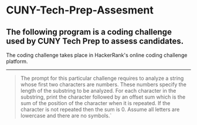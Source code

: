 # CUNY-Tech-Prep-Assesment

## The following program is a coding challenge used by CUNY Tech Prep to assess candidates.

The coding challenge takes place in HackerRank's online coding challenge platform.

***

> The prompt for this particular challenge requires to analyze a string whose first two
> characters are numbers. These numbers specify the length of the substring to be analyzed. For each character in the substring, print the character followed by an offset sum which is the sum of the position of the character when it is repeated. If the character is not repeated then the sum is 0. Assume
> all letters are lowercase and there are no symbols.`
